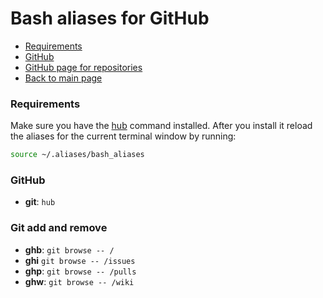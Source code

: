 # Bash aliases for GitHub #

- [Requirements](#requirements)
- [GitHub](#github)
- [GitHub page for repositories](#github-page-for-repositories)
- [Back to main page](../../README.md)

### Requirements ###
Make sure you have the [hub](https://hub.github.com) command installed.
After you install it reload the aliases for the current terminal window
by running:
```bash
source ~/.aliases/bash_aliases
```

### GitHub ###
- **git**: `hub`

### Git add and remove ###
- **ghb**: `git browse -- /`
- **ghi** `git browse -- /issues`
- **ghp**: `git browse -- /pulls`
- **ghw**: `git browse -- /wiki`
